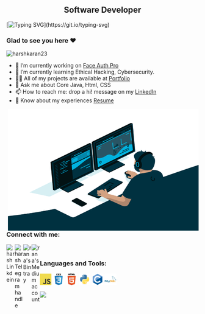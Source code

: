 <h2 align="center" dir="auto"> Software Developer </h2>

[![Typing SVG](https://readme-typing-svg.herokuapp.com?color=%2336BCF7&lines=Welcome+to+my+GitHub+!)](https://git.io/typing-svg)

### Glad to see you here :heart:

<p align="left"> <img src="https://komarev.com/ghpvc/?username=harshvardhan2303&label=Views&color=blue&style=plastic" alt="harshkaran23" /> </p>

- 🔭 I’m currently working on [Face Auth Pro](https://github.com/)
- 🌱 I’m currently learning Ethical Hacking, Cybersecurity.
- 👨‍💻 All of my projects are available at [Portfolio](https://harshkaran23.github.io/portfolio)
- 💬 Ask me about Core Java, Html, CSS
- 📫 How to reach me: drop a hi! message on my [LinkedIn](https://linkedin.com/in/harshkaran23)
- 📄 Know about my experiences [Resume](https://drive.google.com/file/d/1SWWRYK83qWRcjyPlQoZfZYu2fCWTd7lv/view)

<img align="right" alt="GIF" src="https://github.com/harshkaran23/harshkaran23/blob/main/code.gif" width="500" height="320" />

### Connect with me:

<a href="https://linkedin.com/in/harshkaran23">
  <img align="left" alt="harsh Linkdein" width="22px" src="https://raw.githubusercontent.com/rahuldkjain/github-profile-readme-generator/master/src/images/icons/Social/linked-in-alt.svg" />
</a>

<a href="https://www.instagram.com/harshkaran23/">
  <img align="left" alt="harsh Telegram handle" width="22px" src="https://raw.githubusercontent.com/rahuldkjain/github-profile-readme-generator/master/src/images/icons/Social/instagram.svg" />
</a>

<a href="https://www.youtube.com/@harshkaran23">
  <img align="left" alt="rana's Bintray" width="22px" src="https://raw.githubusercontent.com/rahuldkjain/github-profile-readme-generator/master/src/images/icons/Social/youtube.svg" />
</a>

<a href="https://www.hackerrank.com/profile/harshkaran23">
  <img align="left" alt="rana's Medium account" width="22px" src="https://raw.githubusercontent.com/rahuldkjain/github-profile-readme-generator/master/src/images/icons/Social/hackerrank.svg" />
</a>

<br/>

### Languages and Tools:

<p><img height="30" src="https://raw.githubusercontent.com/github/explore/80688e429a7d4ef2fca1e82350fe8e3517d3494d/topics/javascript/javascript.png">
<img height="30" src="https://raw.githubusercontent.com/devicons/devicon/master/icons/css3/css3-original-wordmark.svg">
<img height="30" src="https://raw.githubusercontent.com/github/explore/80688e429a7d4ef2fca1e82350fe8e3517d3494d/topics/html/html.png">
<img height="30" src="https://raw.githubusercontent.com/devicons/devicon/master/icons/python/python-original.svg">
<img height="30" src="https://raw.githubusercontent.com/devicons/devicon/master/icons/c/c-original.svg">
<img height="30" src="https://raw.githubusercontent.com/devicons/devicon/master/icons/mysql/mysql-original-wordmark.svg"></p>

  <div align="center" title="Go to Source">
    <a href="https://github.com/harshkaran23/github-readme-stats">
      <img
        width="325" align="left" src="https://github-readme-stats.vercel.app/api/top-langs/?username=harshkaran23&text_color=ffffff&icon_color=61dafb&bg_color=20232a&langs_count=8&layout=compact&border_color=61dafb&hide_border=true"/>
    </a>
  </div>
